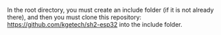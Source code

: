 In the root directory, you must create an include folder (if it is not already there), and then you must clone this repository: https://github.com/kgetech/sh2-esp32 into the include folder.
